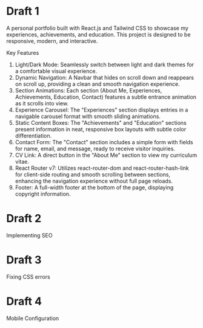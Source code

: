 # Draft 1
A personal portfolio built with React.js and Tailwind CSS to showcase my experiences, achievements, and education. This project is designed to be responsive, modern, and interactive.

Key Features
  1. Light/Dark Mode: Seamlessly switch between light and dark themes for a comfortable visual experience.
  2. Dynamic Navigation: A Navbar that hides on scroll down and reappears on scroll up, providing a clean and smooth navigation experience.
  3. Section Animations: Each section (About Me, Experiences, Achievements, Education, Contact) features a subtle entrance animation as it scrolls into view.
  4. Experience Carousel: The "Experiences" section displays entries in a navigable carousel format with smooth sliding animations.
  5. Static Content Boxes: The "Achievements" and "Education" sections present information in neat, responsive box layouts with subtle color differentiation.
  6. Contact Form: The "Contact" section includes a simple form with fields for name, email, and message, ready to receive visitor inquiries.
  7. CV Link: A direct button in the "About Me" section to view my curriculum vitae.
  8. React Router v7: Utilizes react-router-dom and react-router-hash-link for client-side routing and smooth scrolling between sections, enhancing the navigation experience      without full page reloads.
  9. Footer: A full-width footer at the bottom of the page, displaying copyright information.

# Draft 2
Implementing SEO

# Draft 3
Fixing CSS errors

# Draft 4
Mobile Configuration
